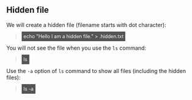 ## Hidden file 

We will create a hidden file (filename starts with dot character):
> <span align="left" style="color:#FFF;background:#555;font:Courier New; font-size: 90%; padding-left: 5px; padding-right: 5px; padding-top: 5px; padding-bottom: 5px;"> echo "Hello I am a hidden file." > .hidden.txt </span>

You will not see the file when you use the `ls` command:
> <span align="left" style="color:#FFF;background:#555;font:Courier New; font-size: 90%; padding-left: 5px; padding-right: 5px; padding-top: 5px; padding-bottom: 5px;"> ls </span>

Use the `-a` option of `ls` command to show all files (including the hidden files):
> <span align="left" style="color:#FFF;background:#555;font:Courier New; font-size: 90%; padding-left: 5px; padding-right: 5px; padding-top: 5px; padding-bottom: 5px;"> ls -a </span>

<br/>
